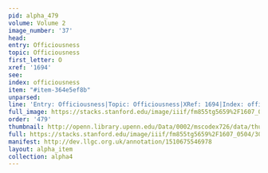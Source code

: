 ```yaml
---
pid: alpha_479
volume: Volume 2
image_number: '37'
head: 
entry: Officiousness
topic: Officiousness
first_letter: O
xref: '1694'
see: 
index: officiousness
item: "#item-364e5ef8b"
unparsed: 
line: 'Entry: Officiousness|Topic: Officiousness|XRef: 1694|Index: officiousness|#item-364e5ef8b'
full_image: https://stacks.stanford.edu/image/iiif/fm855tg5659%2F1607_0504/full/full/0/default.jpg
order: '479'
thumbnail: http://openn.library.upenn.edu/Data/0002/mscodex726/data/thumb/1607_0504_thumb.jpg
full: https://stacks.stanford.edu/image/iiif/fm855tg5659%2F1607_0504/304,2370,3039,370/full/0/default.jpg
manifest: http://dev.llgc.org.uk/annotation/1510675546978
layout: alpha_item
collection: alpha4
---
```

